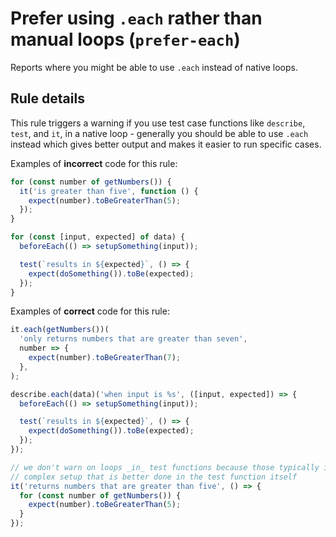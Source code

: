 # Prefer using `.each` rather than manual loops (`prefer-each`)

<!-- end auto-generated rule header -->

Reports where you might be able to use `.each` instead of native loops.

## Rule details

This rule triggers a warning if you use test case functions like `describe`,
`test`, and `it`, in a native loop - generally you should be able to use `.each`
instead which gives better output and makes it easier to run specific cases.

Examples of **incorrect** code for this rule:

```js
for (const number of getNumbers()) {
  it('is greater than five', function () {
    expect(number).toBeGreaterThan(5);
  });
}

for (const [input, expected] of data) {
  beforeEach(() => setupSomething(input));

  test(`results in ${expected}`, () => {
    expect(doSomething()).toBe(expected);
  });
}
```

Examples of **correct** code for this rule:

```js
it.each(getNumbers())(
  'only returns numbers that are greater than seven',
  number => {
    expect(number).toBeGreaterThan(7);
  },
);

describe.each(data)('when input is %s', ([input, expected]) => {
  beforeEach(() => setupSomething(input));

  test(`results in ${expected}`, () => {
    expect(doSomething()).toBe(expected);
  });
});

// we don't warn on loops _in_ test functions because those typically involve
// complex setup that is better done in the test function itself
it('returns numbers that are greater than five', () => {
  for (const number of getNumbers()) {
    expect(number).toBeGreaterThan(5);
  }
});
```
